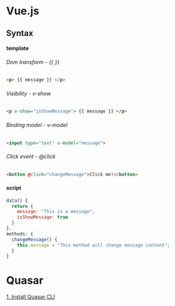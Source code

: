 # Vue.js
## Syntax

#### template

###### Dom transform - {{ }}
```html
<p> {{ message }} </p>
```

###### Visibility - v-show
```html
<p v-show="isShowMessage"> {{ message }} </p>
```

###### Binding model - v-model
```html
<input type="text" v-model="message">
```

###### Click event - @click
```html
<button @click="changeMessage">Click me!</button>
```

#### script
```javascript
data() { 
  return {
    message: "This is a message",
    isShowMessage: true
  }
},
methods: {
  changeMessage() {
    this.message = "This method will change message content";
  }
}
```

# Quasar

[1. Install Quasar CLI](https://quasar.dev/start/quasar-cli)
